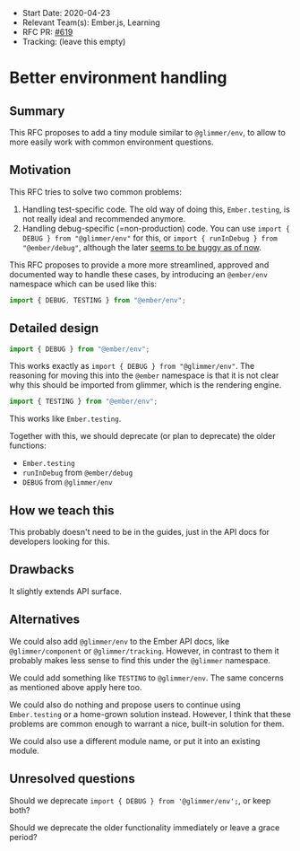 - Start Date: 2020-04-23
- Relevant Team(s): Ember.js, Learning
- RFC PR: [#619](https://github.com/emberjs/rfcs/pull/619)
- Tracking: (leave this empty)

# Better environment handling

## Summary

This RFC proposes to add a tiny module similar to `@glimmer/env`, to allow to more easily work with common environment questions.

## Motivation

This RFC tries to solve two common problems:

1. Handling test-specific code. The old way of doing this, `Ember.testing`, is not really ideal and recommended anymore.
2. Handling debug-specific (=non-production) code. You can use `import { DEBUG } from "@glimmer/env"` for this, or `import { runInDebug } from "@ember/debug"`, although the later [seems to be buggy as of now](https://github.com/emberjs/ember.js/issues/18912).

This RFC proposes to provide a more more streamlined, approved and documented way to handle these cases, by introducing an `@ember/env` namespace which can be used like this:

```js
import { DEBUG, TESTING } from "@ember/env";
```

## Detailed design

```js
import { DEBUG } from "@ember/env";
```

This works exactly as `import { DEBUG } from "@glimmer/env"`.
The reasoning for moving this into the `@ember` namespace is that it is not clear why this should be imported from glimmer, which is the rendering engine.

```js
import { TESTING } from "@ember/env";
```

This works like `Ember.testing`.

Together with this, we should deprecate (or plan to deprecate) the older functions:

- `Ember.testing`
- `runInDebug` from `@ember/debug`
- `DEBUG` from `@glimmer/env`

## How we teach this

This probably doesn't need to be in the guides, just in the API docs for developers looking for this.

## Drawbacks

It slightly extends API surface.

## Alternatives

We could also add `@glimmer/env` to the Ember API docs, like `@glimmer/component` or `@glimmer/tracking`. However, in contrast to them it probably makes less sense to find this under the `@glimmer` namespace.

We could add something like `TESTING` to `@glimmer/env`. The same concerns as mentioned above apply here too.

We could also do nothing and propose users to continue using `Ember.testing` or a home-grown solution instead. However, I think that these problems are common enough to warrant a nice, built-in solution for them.

We could also use a different module name, or put it into an existing module.

## Unresolved questions

Should we deprecate `import { DEBUG } from '@glimmer/env';`, or keep both?

Should we deprecate the older functionality immediately or leave a grace period?
